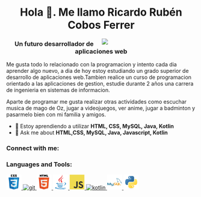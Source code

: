 <h1 align="center">Hola 👋. Me llamo Ricardo Rubén Cobos Ferrer</h1>
<img align="right"  width = "250px" src = "https://github.com/Sanstroid/Sanstroid/assets/99502950/e144cc76-e962-4caa-a3ce-0271d5826c44">
<h3 align="center">Un futuro desarrollador de aplicaciones web</h3>
<p>Me gusta todo lo relacionado con la programacion y intento cada dia aprender algo nuevo, a dia de hoy estoy estudiando un grado superior de desarrollo de aplicaciones web.Tambien realice un curso de programacion orientado a las aplicaciones de gestion, estudie durante 2 años una carrera de ingenieria en sistemas de informacion.</p>
<p>Aparte de programar me gusta realizar otras actividades como escuchar musica de mago de Oz, jugar a videojuegos, ver anime, jugar a badminton y pasarmelo bien con mi familia y amigos.</p>


- 🌱 Estoy aprendiendo a utilizar **HTML, CSS, MySQL, Java, Kotlin**
- 💬 Ask me about **HTML,CSS, MySQL, Java, Javascript, Kotlin**

<h3 align="left">Connect with me:</h3>
<p align="left">
</p>

<h3 align="left">Languages and Tools:</h3>
<p align="left"> <a href="https://www.w3schools.com/css/" target="_blank" rel="noreferrer"> <img src="https://raw.githubusercontent.com/devicons/devicon/master/icons/css3/css3-original-wordmark.svg" alt="css3" width="40" height="40"/> </a> <a href="https://git-scm.com/" target="_blank" rel="noreferrer"> <img src="https://www.vectorlogo.zone/logos/git-scm/git-scm-icon.svg" alt="git" width="40" height="40"/> </a> <a href="https://www.w3.org/html/" target="_blank" rel="noreferrer"> <img src="https://raw.githubusercontent.com/devicons/devicon/master/icons/html5/html5-original-wordmark.svg" alt="html5" width="40" height="40"/> </a> <a href="https://www.java.com" target="_blank" rel="noreferrer"> <img src="https://raw.githubusercontent.com/devicons/devicon/master/icons/java/java-original.svg" alt="java" width="40" height="40"/> </a> <a href="https://developer.mozilla.org/en-US/docs/Web/JavaScript" target="_blank" rel="noreferrer"> <img src="https://raw.githubusercontent.com/devicons/devicon/master/icons/javascript/javascript-original.svg" alt="javascript" width="40" height="40"/> </a> <a href="https://kotlinlang.org" target="_blank" rel="noreferrer"> <img src="https://www.vectorlogo.zone/logos/kotlinlang/kotlinlang-icon.svg" alt="kotlin" width="40" height="40"/> </a> <a href="https://www.mysql.com/" target="_blank" rel="noreferrer"> <img src="https://raw.githubusercontent.com/devicons/devicon/master/icons/mysql/mysql-original-wordmark.svg" alt="mysql" width="40" height="40"/> </a> <a href="https://www.python.org" target="_blank" rel="noreferrer"> <img src="https://raw.githubusercontent.com/devicons/devicon/master/icons/python/python-original.svg" alt="python" width="40" height="40"/> </a> </p>
